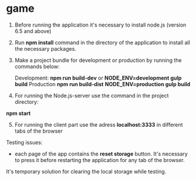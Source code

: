 # game

1) Before running the application it's necessary to install node.js (version 6.5 and above)

2) Run **npm install** command in the directory of the application to install all the necessary packages.

3) Make a project bundle for development or production by running the commands below:

     Development: **npm run build-dev** or **NODE_ENV=development gulp build**
     Production **npm run build-dist**  **NODE_ENV=production gulp build**

4) For running the Node.js-server use the command in the project directory:

  **npm start**

5) For running the client part use the adress **localhost:3333** in different tabs of the browser

Testing issues:
- each page of the app contains the **reset storage** button. It's necessary to press it before restarting the application for any tab of the browser.

It's temporary solution for clearing the local storage while testing.
